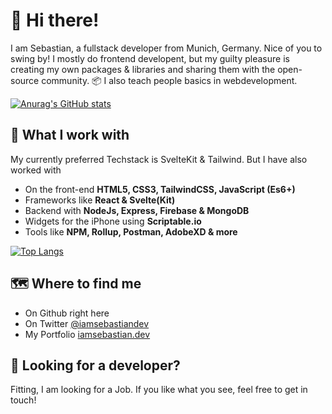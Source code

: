 <!-- @format -->

# 👋 Hi there!

I am Sebastian, a fullstack developer from Munich, Germany. Nice of you to swing by! I mostly do frontend developent, but my guilty pleasure is creating my own packages & libraries and sharing them with the open-source community. 📦 I also teach people basics in webdevelopment.

[![Anurag's GitHub stats](https://github-readme-stats.vercel.app/api?username=iamsebastiandev&show_icons=true&theme=gruvbox&hide=prs,contribs)](https://github.com/anuraghazra/github-readme-stats)

## 🔧 What I work with

My currently preferred Techstack is SvelteKit & Tailwind. But I have also worked with

-   On the front-end **HTML5, CSS3, TailwindCSS, JavaScript (Es6+)**
-   Frameworks like **React & Svelte(Kit)**
-   Backend with **NodeJs, Express, Firebase & MongoDB**
-   Widgets for the iPhone using **Scriptable.io**
-   Tools like **NPM, Rollup, Postman, AdobeXD & more**

[![Top Langs](https://github-readme-stats.vercel.app/api/top-langs/?username=iamsebastiandev&show_icons=true&theme=gruvbox&layout=compact)](https://github.com/anuraghazra/github-readme-stats)

## 🗺 Where to find me

-   On Github right here
-   On Twitter [@iamsebastiandev](https://twitter.com/iamsebastiandev)
-   My Portfolio [iamsebastian.dev](https://iamsebastian.dev)

## 🦄 Looking for a developer?

Fitting, I am looking for a Job. If you like what you see, feel free to get in touch!
